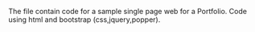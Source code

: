 The file contain code for a sample single page web for a Portfolio.
Code using html and bootstrap (css,jquery,popper).
